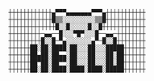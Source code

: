 ```
┼┼┼┼┼┼┼┼┼┼┼┼▄▀▀▀▄▄▄▄▄▄▄▀▀▀▄┼┼┼┼┼┼┼┼┼┼┼
┼┼┼┼┼┼┼┼┼┼┼┼█▒▒░░░░░░░░░▒▒█┼┼┼┼┼┼┼┼┼┼┼ 
┼┼┼┼┼┼┼┼┼┼┼┼┼█░░█░░░░░█░░█┼┼┼┼┼┼┼┼┼┼┼┼ 
┼┼┼┼┼┼┼┼┼─▄▄──█░░░▀█▀░░░█──▄▄─┼┼┼┼┼┼┼┼ 
┼┼┼┼┼┼┼┼┼█░░█─▀▄░░░░░░░▄▀─█░░█┼┼┼┼┼┼┼┼ 
┼┼┼┼┼┼██░██░████░██░░░██░░░█████┼┼┼┼┼┼
┼┼┼┼┼┼██▄██░██▄▄░██░░░██░░░██░██┼┼┼┼┼┼
┼┼┼┼┼┼██▀██░██▀▀░██░░░██░░░██░██┼┼┼┼┼┼
┼┼┼┼┼┼██░██░████░████░████░█████┼┼┼┼┼┼
```

<!--
**RuiyuRayWang/RuiyuRayWang** is a ✨ _special_ ✨ repository because its `README.md` (this file) appears on your GitHub profile.

Here are some ideas to get you started:

- 🔭 I’m currently working on ...
- 🌱 I’m currently learning ...
- 👯 I’m looking to collaborate on ...
- 🤔 I’m looking for help with ...
- 💬 Ask me about ...
- 📫 How to reach me: ...
- 😄 Pronouns: ...
- ⚡ Fun fact: ...
-->
